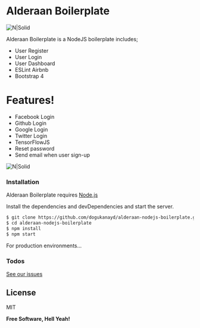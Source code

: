 # Alderaan Boilerplate

![N|Solid](http://icons.iconarchive.com/icons/sensibleworld/starwars/256/Leia-icon.png)

Alderaan Boilerplate is a NodeJS boilerplate includes;

- User Register
- User Login
- User Dashboard
- ESLint Airbnb
- Bootstrap 4

# Features!

- Facebook Login
- Github Login
- Google Login
- Twitter Login
- TensorFlowJS
- Reset password
- Send email when user sign-up

![N|Solid](https://github.com/dogukanayd/alderaan-nodejs-boilerplate/blob/master/public/images/login.png?raw=true)

### Installation

Alderaan Boilerplate requires [Node.js](https://nodejs.org/)

Install the dependencies and devDependencies and start the server.

```sh
$ git clone https://github.com/dogukanayd/alderaan-nodejs-boilerplate.git
$ cd alderaan-nodejs-boilerplate
$ npm install
$ npm start
```

For production environments...

### Todos

[See our issues](https://github.com/dogukanayd/alderaan-nodejs-boilerplate/issues)

## License

MIT

**Free Software, Hell Yeah!**
